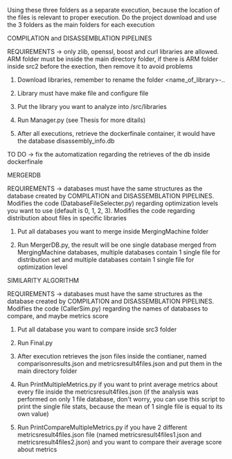 Using these three folders as a separate execution, because the location of the files is relevant to proper execution. Do the project download and use the 3 folders as the main folders for each execution

COMPILATION and DISASSEMBLATION PIPELINES

REQUIREMENTS -> only zlib, openssl, boost and curl libraries are allowed. ARM folder must be inside the main directory folder, if there is ARM folder inside src2 before the exection, then remove it to avoid problems

1) Download libraries, remember to rename the folder <name_of_library>-<version>.<version>.<version>

2) Library must have make file and configure file

3) Put the library you want to analyze into /src/libraries

4) Run Manager.py (see Thesis for more ditails)

5) After all executions, retrieve the dockerfinale container, it would have the database disassembly_info.db

TO DO -> fix the automatization regarding the retrieves of the db inside dockerfinale

MERGERDB

REQUIREMENTS -> databases must have the same structures as the database created by COMPILATION and DISASSEMBLATION PIPELINES. Modifies the code (DatabaseFileSelecter.py) regarding optimization levels you want to use (default is 0, 1, 2, 3). Modifies the code regarding distribution about files in specific libraries

1) Put all databases you want to merge inside MergingMachine folder

2) Run MergerDB.py, the result will be one single database merged from MergingMachine databases, multiple databases contain 1 single file for distribution set and multiple databases contain 1 single file for optimization level


SIMILARITY ALGORITHM

REQUIREMENTS -> databases must have the same structures as the database created by COMPILATION and DISASSEMBLATION PIPELINES. Modifies the code (CallerSim.py) regarding the names of databases to compare, and maybe metrics score

1) Put all database you want to compare inside src3 folder

2) Run Final.py

3) After execution retrieves the json files inside the contianer, named comparisonresults.json and metricsresult4files.json and put them in the main directory folder

4) Run PrintMultipleMetrics.py if you want to print average metrics about every file inside the metricsresult4files.json (if the analysis was performed on only 1 file database, don't worry, you can use this script to print the single file stats, because the mean of 1 single file is equal to its own value)

5) Run PrintCompareMultipleMetrics.py if you have 2 different metricsresult4files.json file (named metricsresult4files1.json and metricsresult4files2.json) and you want to compare their average score about metrics

